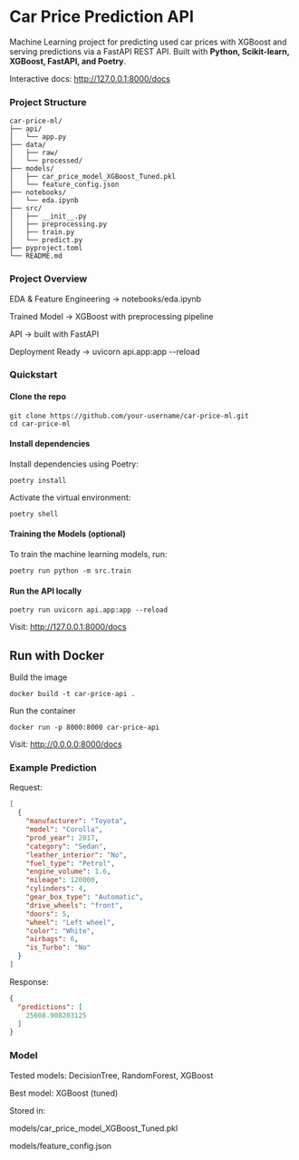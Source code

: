 # Car Price Prediction API

Machine Learning project for predicting used car prices with XGBoost and serving predictions via a FastAPI REST API.
Built with **Python, Scikit-learn, XGBoost, FastAPI, and Poetry**. 

Interactive docs: http://127.0.0.1:8000/docs

### Project Structure
```
car-price-ml/
├── api/
│   └── app.py
├── data/
│   ├── raw/
│   └── processed/
├── models/
│   ├── car_price_model_XGBoost_Tuned.pkl
│   └── feature_config.json
├── notebooks/
│   └── eda.ipynb
├── src/
│   ├── __init__.py
│   ├── preprocessing.py
│   ├── train.py
│   └── predict.py
├── pyproject.toml
└── README.md
```

### Project Overview

EDA & Feature Engineering → notebooks/eda.ipynb

Trained Model → XGBoost with preprocessing pipeline

API → built with FastAPI

Deployment Ready → uvicorn api.app:app --reload

### Quickstart

#### Clone the repo
```
git clone https://github.com/your-username/car-price-ml.git
cd car-price-ml
```

#### Install dependencies
Install dependencies using Poetry:
```
poetry install
```

Activate the virtual environment:
```
poetry shell
```

#### Training the Models (optional)
To train the machine learning models, run:
```
poetry run python -m src.train
```

#### Run the API locally
```
poetry run uvicorn api.app:app --reload
```

Visit: http://127.0.0.1:8000/docs



## Run with Docker
Build the image
```
docker build -t car-price-api .
```

Run the container
```
docker run -p 8000:8000 car-price-api
```

Visit: http://0.0.0.0:8000/docs


### Example Prediction

Request:
```json
[
  {
    "manufacturer": "Toyota",
    "model": "Corolla",
    "prod_year": 2017,
    "category": "Sedan",
    "leather_interior": "No",
    "fuel_type": "Petrol",
    "engine_volume": 1.6,
    "mileage": 120000,
    "cylinders": 4,
    "gear_box_type": "Automatic",
    "drive_wheels": "front",
    "doors": 5,
    "wheel": "Left wheel",
    "color": "White",
    "airbags": 6,
    "is_Turbo": "No"
  }
]
```

Response:
```json
{
  "predictions": [
    25608.908203125
  ]
}
```

### Model

Tested models: DecisionTree, RandomForest, XGBoost

Best model: XGBoost (tuned)

Stored in:

models/car_price_model_XGBoost_Tuned.pkl

models/feature_config.json